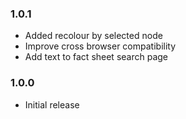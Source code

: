 ### 1.0.1
- Added recolour by selected node
- Improve cross browser compatibility
- Add text to fact sheet search page

### 1.0.0
- Initial release
